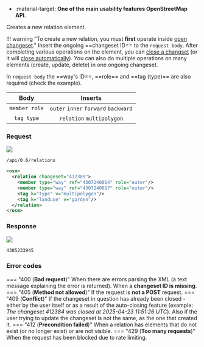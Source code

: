 <div class="grid cards" markdown>

- :material-target: **One of the main usability features OpenStreetMap API**.

</div>

Creates a new relation element.

!!! warning "To create a new relation,  you must **first** operate inside [open changeset](open_changeset.md)."
    Insert the ongoing ==changeset ID== to the `request body`. After completing various operations on the element, you can [close a changset](close_changeset.md) (or it will [close automatically](../general_informations/changesets.md#changesets-attributes)). You can also do multiple operations on many elements (create, update, delete) in one ongoing changeset.

In `request body` the ==way's ID==, ==role== and ==tag (type)== are also required (check the example).

| Body | Inserts |
| :---: | :---: |
| `member role` | `outer` `inner` `forward` `backward` |
| `tag type` | `relation` `multipolygon` |

### Request

![](https://img.shields.io/badge/POST-blue)

```
/api/0.6/relations
```

``` xml title="createRelationBody_example.xml" hl_lines="2-6"
<osm>
  <relation changeset="412389">
    <member type="way" ref="4307240014" role="outer"/>
    <member type="way" ref="4307240017" role="outer"/>
    <tag k="type" v="multipolygon"/>
    <tag k="landuse" v="garden"/>
  </relation>
</osm>
```

### Response

![](https://img.shields.io/badge/Response-200%20OK-brightgreen)

``` xml title="relationID_example.xml" linenums="1"
4305233945
```

### Error codes

=== "400 (**Bad request**)"
    When there are errors parsing the XML (a text message explaining the error is returned). When a **changeset ID is missing**.
=== "405 (**Method not allowed**)"
    If the request is **not a POST** request.
=== "409 (**Conflict**)"
    If the changeset in question has already been closed - either by the user itself or as a result of the auto-closing feature (example: *The changeset 412384 was closed at 2025-04-23 11:51:26 UTC*). Also if the user trying to update the changeset is not the same, as the one that created it.
=== "412 (**Precondition failed**)"
    When a relation has elements that do not exist (or no longer exist) or are not visible.
=== "429 (**Too many requests**)"
    When the request has been blocked due to rate limiting.